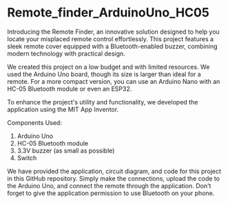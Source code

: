 # Remote_finder_ArduinoUno_HC05
Introducing the Remote Finder, an innovative solution designed to help you locate your misplaced remote control effortlessly. This project features a sleek remote cover equipped with a Bluetooth-enabled buzzer, combining modern technology with practical design.

We created this project on a low budget and with limited resources. We used the Arduino Uno board, though its size is larger than ideal for a remote. For a more compact version, you can use an Arduino Nano with an HC-05 Bluetooth module or even an ESP32.

To enhance the project's utility and functionality, we developed the application using the MIT App Inventor.

Components Used:
1. Arduino Uno
2. HC-05 Bluetooth module
3. 3.3V buzzer (as small as possible)
4. Switch


We have provided the application, circuit diagram, and code for this project in this GitHub repository. Simply make the connections, upload the code to the Arduino Uno, and connect the remote through the application. Don't forget to give the application permission to use Bluetooth on your phone.
